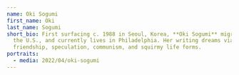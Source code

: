 ```yaml
---
name: Oki Sogumi
first_name: Oki
last_name: Sogumi
short_bio: First surfacing c. 1988 in Seoul, Korea, **Oki Sogumi** migrated to
  the U.S., and currently lives in Philadelphia. Her writing dreams via
  friendship, speculation, communism, and squirmy life forms.
portraits:
  - media: 2022/04/oki-sogumi
---
```

